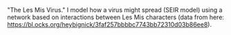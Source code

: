 "The Les Mis Virus." I model how a virus might spread (SEIR model) using a network based on interactions between Les Mis characters (data from here: https://bl.ocks.org/heybignick/3faf257bbbbc7743bb72310d03b86ee8).
